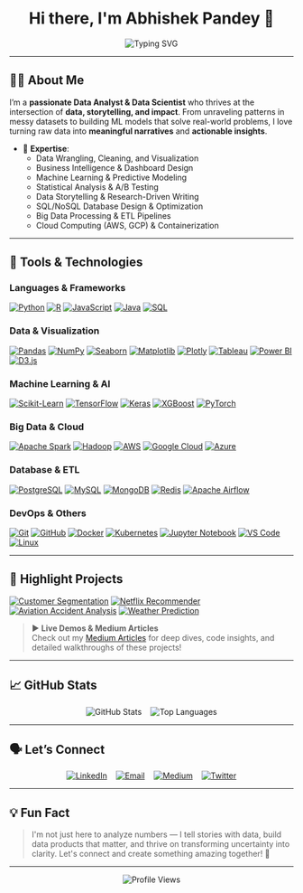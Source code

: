 <!--
  README.md for Abhishek Pandey’s GitHub Profile
  Enhanced with additional tools, libraries, badges, and polished UI
-->

<h1 align="center">Hi there, I'm Abhishek Pandey 👋</h1>
<p align="center">
  <img src="https://readme-typing-svg.demolab.com?font=Fira+Code&pause=1000&center=true&vCenter=true&width=435&lines=Data+Analyst+%F0%9F%93%88;Data+Scientist+%F0%9F%A7%A0;Machine+Learning+Explorer+%F0%9F%A7%9C;Storytelling+with+Data+%F0%9F%8E%A8" alt="Typing SVG" />
</p>

---

## 👨‍💻 About Me

I’m a **passionate Data Analyst & Data Scientist** who thrives at the intersection of **data, storytelling, and impact**. From unraveling patterns in messy datasets to building ML models that solve real-world problems, I love turning raw data into **meaningful narratives** and **actionable insights**.

- 🧠 **Expertise**:
  - Data Wrangling, Cleaning, and Visualization
  - Business Intelligence & Dashboard Design
  - Machine Learning & Predictive Modeling
  - Statistical Analysis & A/B Testing
  - Data Storytelling & Research-Driven Writing
  - SQL/NoSQL Database Design & Optimization
  - Big Data Processing & ETL Pipelines
  - Cloud Computing (AWS, GCP) & Containerization

---

## 🔧 Tools & Technologies

### **Languages & Frameworks**
<p align="left">
  <a href="https://www.python.org/"><img src="https://img.shields.io/badge/-Python-3776AB?style=flat&logo=python&logoColor=white" alt="Python" /></a>
  <a href="https://www.r-project.org/"><img src="https://img.shields.io/badge/-R-276DC3?style=flat&logo=r&logoColor=white" alt="R" /></a>
  <a href="https://www.javascript.com/"><img src="https://img.shields.io/badge/-JavaScript-F7DF1E?style=flat&logo=javascript&logoColor=black" alt="JavaScript" /></a>
  <a href="https://www.java.com/"><img src="https://img.shields.io/badge/-Java-007396?style=flat&logo=java&logoColor=white" alt="Java" /></a>
  <a href="https://www.postgresql.org/"><img src="https://img.shields.io/badge/-SQL-336791?style=flat&logo=postgresql&logoColor=white" alt="SQL" /></a>
</p>

### **Data & Visualization**
<p align="left">
  <a href="https://pandas.pydata.org/"><img src="https://img.shields.io/badge/-Pandas-150458?style=flat&logo=pandas&logoColor=white" alt="Pandas" /></a>
  <a href="https://numpy.org/"><img src="https://img.shields.io/badge/-NumPy-013243?style=flat&logo=numpy&logoColor=white" alt="NumPy" /></a>
  <a href="https://seaborn.pydata.org/"><img src="https://img.shields.io/badge/-Seaborn-4B8BBE?style=flat&logo=seaborn&logoColor=white" alt="Seaborn" /></a>
  <a href="https://matplotlib.org/"><img src="https://img.shields.io/badge/-Matplotlib-11557C?style=flat&logo=matplotlib&logoColor=white" alt="Matplotlib" /></a>
  <a href="https://plotly.com/"><img src="https://img.shields.io/badge/-Plotly-3F6EAA?style=flat&logo=plotly&logoColor=white" alt="Plotly" /></a>
  <a href="https://www.tableau.com/"><img src="https://img.shields.io/badge/-Tableau-E97627?style=flat&logo=tableau&logoColor=white" alt="Tableau" /></a>
  <a href="https://powerbi.microsoft.com/"><img src="https://img.shields.io/badge/-PowerBI-F2C811?style=flat&logo=power-bi&logoColor=black" alt="Power BI" /></a>
  <a href="https://www.d3js.org/"><img src="https://img.shields.io/badge/-D3.js-FDD017?style=flat&logo=d3.js&logoColor=white" alt="D3.js" /></a>
</p>

### **Machine Learning & AI**
<p align="left">
  <a href="https://scikit-learn.org/"><img src="https://img.shields.io/badge/-Scikit--Learn-F7931E?style=flat&logo=scikit-learn&logoColor=white" alt="Scikit-Learn" /></a>
  <a href="https://www.tensorflow.org/"><img src="https://img.shields.io/badge/-TensorFlow-FF6F00?style=flat&logo=tensorflow&logoColor=white" alt="TensorFlow" /></a>
  <a href="https://keras.io/"><img src="https://img.shields.io/badge/-Keras-D00000?style=flat&logo=keras&logoColor=white" alt="Keras" /></a>
  <a href="https://xgboost.ai/"><img src="https://img.shields.io/badge/-XGBoost-008000?style=flat&logo=xgboost&logoColor=white" alt="XGBoost" /></a>
  <a href="https://pytorch.org/"><img src="https://img.shields.io/badge/-PyTorch-EE4C2C?style=flat&logo=pytorch&logoColor=white" alt="PyTorch" /></a>
</p>

### **Big Data & Cloud**
<p align="left">
  <a href="https://spark.apache.org/"><img src="https://img.shields.io/badge/-Apache%20Spark-E25A1C?style=flat&logo=apache-spark&logoColor=white" alt="Apache Spark" /></a>
  <a href="https://hadoop.apache.org/"><img src="https://img.shields.io/badge/-Hadoop-66CCFF?style=flat&logo=apache-hadoop&logoColor=white" alt="Hadoop" /></a>
  <a href="https://aws.amazon.com/"><img src="https://img.shields.io/badge/-AWS-232F3E?style=flat&logo=amazon-aws&logoColor=white" alt="AWS" /></a>
  <a href="https://cloud.google.com/"><img src="https://img.shields.io/badge/-GCP-4285F4?style=flat&logo=google-cloud&logoColor=white" alt="Google Cloud" /></a>
  <a href="https://azure.microsoft.com/"><img src="https://img.shields.io/badge/-Azure-0089D6?style=flat&logo=microsoft-azure&logoColor=white" alt="Azure" /></a>
</p>

### **Database & ETL**
<p align="left">
  <a href="https://www.postgresql.org/"><img src="https://img.shields.io/badge/-PostgreSQL-336791?style=flat&logo=postgresql&logoColor=white" alt="PostgreSQL" /></a>
  <a href="https://www.mysql.com/"><img src="https://img.shields.io/badge/-MySQL-005C84?style=flat&logo=mysql&logoColor=white" alt="MySQL" /></a>
  <a href="https://arkime.com/"><img src="https://img.shields.io/badge/-MongoDB-47A248?style=flat&logo=mongodb&logoColor=white" alt="MongoDB" /></a>
  <a href="https://redis.io/"><img src="https://img.shields.io/badge/-Redis-DC382D?style=flat&logo=redis&logoColor=white" alt="Redis" /></a>
  <a href="https://airflow.apache.org/"><img src="https://img.shields.io/badge/-Apache%20Airflow-017CEE?style=flat&logo=apache-airflow&logoColor=white" alt="Apache Airflow" /></a>
</p>

### **DevOps & Others**
<p align="left">
  <a href="https://git-scm.com/"><img src="https://img.shields.io/badge/-Git-F05032?style=flat&logo=git&logoColor=white" alt="Git" /></a>
  <a href="https://github.com/"><img src="https://img.shields.io/badge/-GitHub-181717?style=flat&logo=github&logoColor=white" alt="GitHub" /></a>
  <a href="https://www.docker.com/"><img src="https://img.shields.io/badge/-Docker-2496ED?style=flat&logo=docker&logoColor=white" alt="Docker" /></a>
  <a href="https://kubernetes.io/"><img src="https://img.shields.io/badge/-Kubernetes-326CE5?style=flat&logo=kubernetes&logoColor=white" alt="Kubernetes" /></a>
  <a href="https://www.jupyter.org/"><img src="https://img.shields.io/badge/-Jupyter-F37626?style=flat&logo=jupyter&logoColor=white" alt="Jupyter Notebook" /></a>
  <a href="https://visualstudio.microsoft.com/"><img src="https://img.shields.io/badge/-VS%20Code-007ACC?style=flat&logo=visual-studio-code&logoColor=white" alt="VS Code" /></a>
  <a href="https://www.linux.org/"><img src="https://img.shields.io/badge/-Linux-FCC624?style=flat&logo=linux&logoColor=black" alt="Linux" /></a>
</p>

---

## 📌 Highlight Projects

<p align="left">
  <a href="https://github.com/Iammanan07/Customer-segmentation-Using-K-means-Clustering"><img src="https://img.shields.io/badge/-Customer%20Segmentation%20(KMeans)-blue?style=flat&logo=python&logoColor=white" alt="Customer Segmentation" /></a>
  <a href="https://github.com/Iammanan07/HYBRID-MOVIE-RECOMMENDER-"><img src="https://img.shields.io/badge/-Netflix%20Recommender%20(Hybrid)-red?style=flat&logo=python&logoColor=white" alt="Netflix Recommender" /></a>
  <a href="https://github.com/Iammanan07/Aviaation-accident-Analysis-EDA-"><img src="https://img.shields.io/badge/-Aviation%20Accident%20Analysis-orange?style=flat&logo=python&logoColor=white" alt="Aviation Accident Analysis" /></a>
  <a href="https://github.com/Iammanan07/weather-prediction-system-"><img src="https://img.shields.io/badge/-Weather%20Prediction-87CEEB?style=flat&logo=python&logoColor=white" alt="Weather Prediction" /></a>
</p>

> ▶️ **Live Demos & Medium Articles**  
> Check out my [Medium Articles](https://shorturl.at/mGZoO) for deep dives, code insights, and detailed walkthroughs of these projects!

---

## 📈 GitHub Stats

<p align="center">
  <img src="https://github-readme-stats.vercel.app/api?username=Iammanan07&show_icons=true&theme=radical&hide_border=true" alt="GitHub Stats" />
  &nbsp;&nbsp;
  <img src="https://github-readme-stats.vercel.app/api/top-langs/?username=Iammanan07&layout=compact&theme=radical&hide_border=true" alt="Top Languages" />
</p>

---

## 🗣️ Let’s Connect

<p align="center">
  <a href="https://www.linkedin.com/in/abhishek-pandey-voBGb/"><img src="https://img.shields.io/badge/-LinkedIn-0A66C2?style=flat&logo=linkedin&logoColor=white" alt="LinkedIn" /></a>
  &nbsp;&nbsp;
  <a href="mailto:Pandeymanan637@gmail.com"><img src="https://img.shields.io/badge/-Email-D14836?style=flat&logo=gmail&logoColor=white" alt="Email" /></a>
  &nbsp;&nbsp;
  <a href="https://shorturl.at/mGZoO"><img src="https://img.shields.io/badge/-Medium-000000?style=flat&logo=medium&logoColor=white" alt="Medium" /></a>
  &nbsp;&nbsp;
  <a href="https://twitter.com/your_twitter_handle"><img src="https://img.shields.io/badge/-Twitter-1DA1F2?style=flat&logo=twitter&logoColor=white" alt="Twitter" /></a>
</p>

---

## 💡 Fun Fact

> I'm not just here to analyze numbers — I tell stories with data, build data products that matter, and thrive on transforming uncertainty into clarity. Let's connect and create something amazing together! 🎉

---

<p align="center">
  <img src="https://komarev.com/ghpvc/?username=Iammanan07&style=flat-square&color=blue" alt="Profile Views" />
</p>

